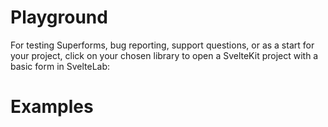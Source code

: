 
# Playground

<Head title="Superform examples and playground" />

For testing Superforms, bug reporting, support questions, or as a start for your project, click on your chosen library to open a SvelteKit project with a basic form in SvelteLab:

<Libraries url="https://sveltelab.dev/github.com/ciscoheat/superforms-examples/tree" name="adapter" target="_blank" />

# Examples

<ExampleList />
